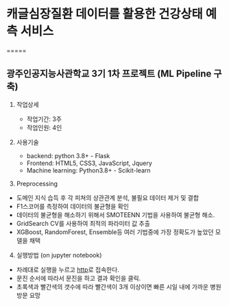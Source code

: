 # 캐글심장질환 데이터를 활용한 건강상태 예측 서비스

=====

## 광주인공지능사관학교 3기 1차 프로젝트 (ML Pipeline 구축)

1. 작업상세

   - 작업기간: 3주
   - 작업인원: 4인

2. 사용기술

   - backend: python 3.8+ - Flask
   - Frontend: HTML5, CSS3, JavaScript, Jquery
   - Machine learning: Python3.8+ - Scikit-learn

3. Preprocessing

- 도메인 지식 습득 후 각 피쳐의 상관관계 분석, 불필요 데이터 제거 및 결합
- F1스코어를 측정하여 데이터의 불균형을 확인
- 데이터의 불균형을 해소하기 위해서 SMOTEENN 기법을 사용하여 불균형 해소.
- GridSearch CV를 사용하여 최적의 파라미터 값 추출
- XGBoost, RandomForest, Ensemble등 여러 기법중에 가장 정확도가 높았던 모델을 채택

4. 실행방법 (on jupyter notebook)

- 차례대로 실행을 누르고 [http](http://localhost:5000)로 접속한다.
- 문진 순서에 따라서 문진을 하고 결과 확인을 클릭.
- 초록색과 빨간색의 갯수에 따라 빨간색이 3개 이상이면 빠른 시일 내에 가까운 병원 방문 요망
